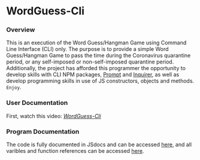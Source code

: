 # WordGuess-Cli

### Overview
This is an execution of the Word Guess/Hangman Game using Command Line Interface (CLI) only.  The purpose is to provide a simple Word Guess/Hangman Game to pass the time during the Coronavirus quarantine period, or any self-imposed or non-self-imposed quarantine period.   Additionally, the project has afforded this programmer the opportunity to develop skills with CLI NPM packages, [Prompt](www.npmjs.com//package/prompt/) and [Inquirer](www.npmjs.com/package/inquirer), as well as develop programming skills in use of JS constructors, objects and methods.  `Enjoy`.

### User Documentation
First, watch this video: _*[WordGuess-Cli](https://drive.google.com/file/d/10E7WnFGT-kwfidCYFJF2rwrz3oOCrV8y/view)*_


### Program Documentation
The code is fully documented in JSdocs and can be accessed [here](https://stevenbowler.github.io/WordGuess-Cli/docs/index.js.html), and all varibles and function references can be accessed [here](https://stevenbowler.github.io/WordGuess-Cli/docs/globals.js.html).